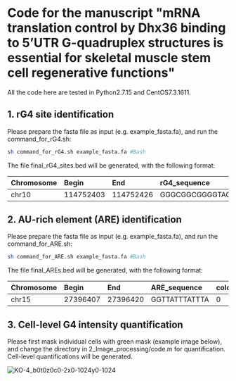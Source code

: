 Code for the manuscript "mRNA translation control by Dhx36 binding to 5’UTR G-quadruplex structures is essential for skeletal muscle stem cell regenerative functions"
===
All the code here are tested in Python2.7.15 and CentOS7.3.1611.
## 1. rG4 site identification
Please prepare the fasta file as input (e.g. example_fasta.fa), and run the command_for_rG4.sh:
```Bash
sh command_for_rG4.sh example_fasta.fa #Bash
```
The file final_rG4_sites.bed will be generated, with the following format:

| Chromosome | Begin | End | rG4_sequence | color | strand | rG4_type |
|:----- |:----- |:----- |:----- |:----- |:----- |:----- |
| chr10 | 114752403 | 114752426 | GGGCGGCGGGGTAGCGGCGGCGGG | 0 | - | Bulge |


## 2. AU-rich element (ARE) identification
Please prepare the fasta file as input (e.g. example_fasta.fa), and run the command_for_ARE.sh:
```Bash
sh command_for_ARE.sh example_fasta.fa #Bash
```
The file final_AREs.bed will be generated, with the following format:

| Chromosome | Begin | End | ARE_sequence | color | strand | ARE_class |
|:----- |:----- |:----- |:----- |:----- |:----- |:----- |
| chr15 | 27396407 | 27396420 | GGTTATTTATTTA | 0 | - | Class_two |

## 3. Cell-level G4 intensity quantification
Please first mask individual cells with green mask (example image below), and change the directory in 2_Image_processing/code.m for quantification. Cell-level quantifications will be generated.

![KO-4_b0t0z0c0-2x0-1024y0-1024](https://user-images.githubusercontent.com/40020029/112088866-858a7e00-8bcb-11eb-896c-faafb126cad0.jpg)
